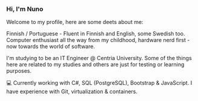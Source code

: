 ### Hi, I'm Nuno

Welcome to my profile, here are some deets about me:

Finnish / Portuguese - Fluent in Finnish and English, some Swedish too. 
Computer enthusiast all the way from my childhood, hardware nerd first - now towards the world of software.

I'm studying to be an IT Engineer @ Centria University. 
Some of the things here are related to my studies and others are just for testing or learning purposes. 

💻 Currently working with C#, SQL (PostgreSQL), Bootstrap & JavaScript.
I have experience with Git, virtualization & containers.
